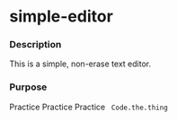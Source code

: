 # simple-editor

### Description

This is a simple, non-erase text editor.

### Purpose

Practice Practice Practice
` Code.the.thing`

